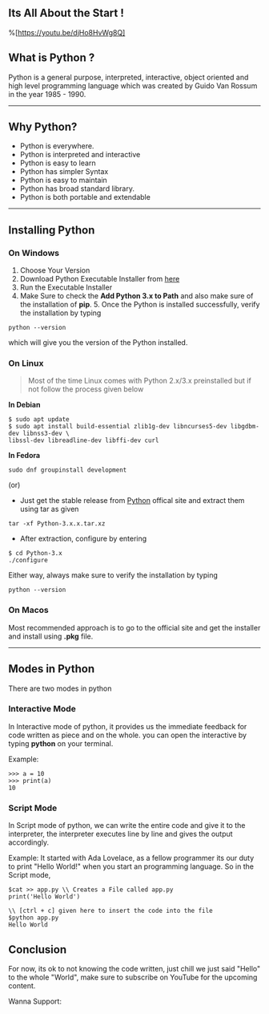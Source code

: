 ## Its All About the Start !

%[https://youtu.be/djHo8HvWg8Q]

## What is Python ?

Python is a general purpose, interpreted, interactive, object oriented and high level programming language which was created by Guido Van Rossum in the year 1985 - 1990.

---

## Why Python?
- Python is everywhere.
- Python is interpreted and interactive
- Python is easy to learn
- Python has simpler Syntax
- Python is easy to maintain
- Python has broad standard library.
- Python is both portable and extendable
 
---

## Installing Python 

### On Windows 


1. Choose Your Version
2. Download Python Executable Installer from [here](http://link.saranmahadev.tech/officialpython)
3. Run the Executable Installer 
4. Make Sure to check the **Add Python 3.x to Path**  and also make sure of the installation of **pip**.     5. Once the Python is installed successfully, verify the installation by typing

```
python --version
``` 
which will give you the version of the Python installed.

### On Linux
> Most of the time Linux comes with Python 2.x/3.x preinstalled but if not follow the process given below

**In Debian**

```
$ sudo apt update
$ sudo apt install build-essential zlib1g-dev libncurses5-dev libgdbm-dev libnss3-dev \ 
libssl-dev libreadline-dev libffi-dev curl
``` 

**In Fedora**

```
sudo dnf groupinstall development
``` 

(or)

- Just get the stable release from [Python](https://link.saranmahadev.tech/officialpython) offical site and extract them using tar as given

```
tar -xf Python-3.x.x.tar.xz
``` 
- After extraction, configure by entering

```
$ cd Python-3.x
./configure
``` 

Either way, always make sure to verify the installation by typing

```
python --version
``` 

### On Macos
Most recommended approach is to go to the official site and get the installer and install using **.pkg** file.

---

## Modes in Python

There are two modes in python

### Interactive Mode
In Interactive mode of python, it provides us the immediate feedback for code written as piece and on the whole. you can open the interactive by typing **python** on your terminal.

Example:

```
>>> a = 10
>>> print(a)
10
``` 
### Script Mode
In Script mode of python, we can write the entire code and give it to the interpreter, the interpreter executes line by line and gives the output accordingly.

Example:
It started with Ada Lovelace, as a fellow programmer its our duty to print "Hello World!" when you start an programming language. So in the Script mode,

```
$cat >> app.py \\ Creates a File called app.py
print('Hello World')

\\ [ctrl + c] given here to insert the code into the file
$python app.py
Hello World

``` 

## Conclusion
For now,  its ok to not knowing the code written, just chill we just said "Hello" to the whole "World", make sure to subscribe on YouTube for the upcoming content. 

Wanna Support:


 



